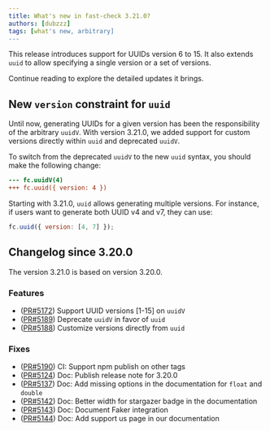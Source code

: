```yaml
---
title: What's new in fast-check 3.21.0?
authors: [dubzzz]
tags: [what's new, arbitrary]
---
```


This release introduces support for UUIDs version 6 to 15. It also extends `uuid` to allow specifying a single version or a set of versions.

Continue reading to explore the detailed updates it brings.

<!--truncate-->

## New `version` constraint for `uuid`

Until now, generating UUIDs for a given version has been the responsibility of the arbitrary `uuidV`. With version 3.21.0, we added support for custom versions directly within `uuid` and deprecated `uuidV`.

To switch from the deprecated `uuidV` to the new `uuid` syntax, you should make the following change:

```diff
--- fc.uuidV(4)
+++ fc.uuid({ version: 4 })
```

Starting with 3.21.0, `uuid` allows generating multiple versions. For instance, if users want to generate both UUID v4 and v7, they can use:

```js
fc.uuid({ version: [4, 7] });
```

## Changelog since 3.20.0

The version 3.21.0 is based on version 3.20.0.

### Features

- ([PR#5172](https://github.com/dubzzz/fast-check/pull/5172)) Support UUID versions [1-15] on `uuidV`
- ([PR#5189](https://github.com/dubzzz/fast-check/pull/5189)) Deprecate `uuidV` in favor of `uuid`
- ([PR#5188](https://github.com/dubzzz/fast-check/pull/5188)) Customize versions directly from `uuid`

### Fixes

- ([PR#5190](https://github.com/dubzzz/fast-check/pull/5190)) CI: Support npm publish on other tags
- ([PR#5124](https://github.com/dubzzz/fast-check/pull/5124)) Doc: Publish release note for 3.20.0
- ([PR#5137](https://github.com/dubzzz/fast-check/pull/5137)) Doc: Add missing options in the documentation for `float` and `double`
- ([PR#5142](https://github.com/dubzzz/fast-check/pull/5142)) Doc: Better width for stargazer badge in the documentation
- ([PR#5143](https://github.com/dubzzz/fast-check/pull/5143)) Doc: Document Faker integration
- ([PR#5144](https://github.com/dubzzz/fast-check/pull/5144)) Doc: Add support us page in our documentation
